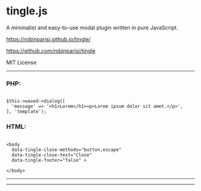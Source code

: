 # tingle.js

A minimalist and easy-to-use modal plugin written in pure JavaScript.


https://robinparisi.github.io/tingle/

https://github.com/robinparisi/tingle

MIT License

---

### PHP:

```

$this->waxed->dialog([
  'message' => '<h1>Lorem</h1><p>Lorem ipsum dolor sit amet.</p>',
], 'template');

```

### HTML:

```

<body
  data-tingle-close-methods="button,escape"
  data-tingle-close-text="Close"
  data-tingle-footer="false" >

</body>

```
---
---
